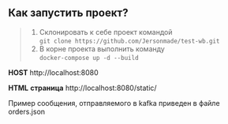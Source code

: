 ## Как запустить проект?
>1. Склонировать к себе проект командой <br>
    `git clone https://github.com/Jersonmade/test-wb.git`
>2. В корне проекта выполнить команду <br>
    `docker-compose up -d --build`

__HOST__ http://localhost:8080

__HTML__ __страница__  http://localhost:8080/static/

Пример сообщения, отправляемого в kafka приведен в файле orders.json
